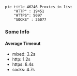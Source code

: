 
```mermaid
pie title 46246 Proxies in list
    "HTTP" : 19451
    "HTTPS": 5097
    "SOCKS" : 26077
```

### Some Info
#### Average Timeout

- mixed: 3.2s
- http: 1.2s
- https: 8.4s
- socks: 4.7s